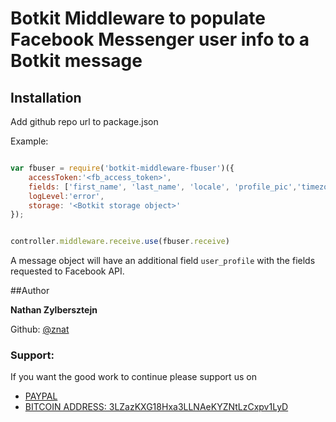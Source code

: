 # Botkit Middleware to populate Facebook Messenger user info to a Botkit message
## Installation
Add github repo url to package.json

Example:
```js

var fbuser = require('botkit-middleware-fbuser')({
    accessToken:'<fb_access_token>',
    fields: ['first_name', 'last_name', 'locale', 'profile_pic','timezone','gender','is_payment_enabled'],
    logLevel:'error',
    storage: '<Botkit storage object>'
});


controller.middleware.receive.use(fbuser.receive)
```
A message object will have an additional field `user_profile` with the fields requested to Facebook API.

##Author

**Nathan Zylbersztejn**

Github: [@znat](https://github.com/snat)

### Support:

If you want the good work to continue please support us on

* [PAYPAL](https://www.paypal.me/ishandutta2007)
* [BITCOIN ADDRESS: 3LZazKXG18Hxa3LLNAeKYZNtLzCxpv1LyD](https://www.coinbase.com/join/5a8e4a045b02c403bc3a9c0c)
